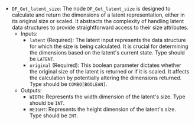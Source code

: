 - `DF_Get_latent_size`: The node `DF_Get_latent_size` is designed to calculate and return the dimensions of a latent representation, either in its original size or scaled. It abstracts the complexity of handling latent data structures to provide straightforward access to their size attributes.
    - Inputs:
        - `latent` (Required): The latent input represents the data structure for which the size is being calculated. It is crucial for determining the dimensions based on the latent's current state. Type should be `LATENT`.
        - `original` (Required): This boolean parameter dictates whether the original size of the latent is returned or if it is scaled. It affects the calculation by potentially altering the dimensions returned. Type should be `COMBO[BOOLEAN]`.
    - Outputs:
        - `WIDTH`: Represents the width dimension of the latent's size. Type should be `INT`.
        - `HEIGHT`: Represents the height dimension of the latent's size. Type should be `INT`.
